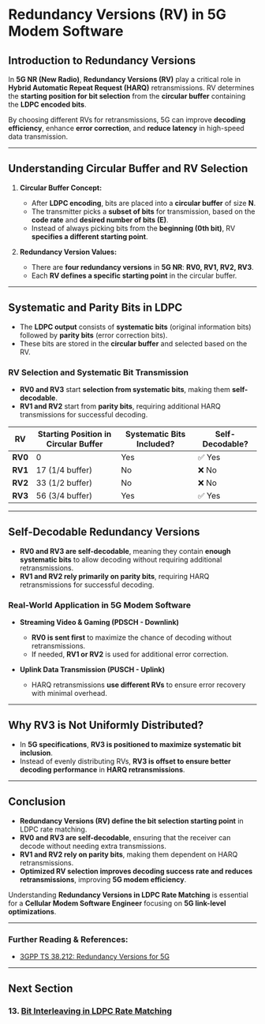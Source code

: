 # **Redundancy Versions (RV) in 5G Modem Software**

## **Introduction to Redundancy Versions**

In **5G NR (New Radio)**, **Redundancy Versions (RV)** play a critical role in **Hybrid Automatic Repeat Request (HARQ)** retransmissions. RV determines the **starting position for bit selection** from the **circular buffer** containing the **LDPC encoded bits**.

By choosing different RVs for retransmissions, 5G can improve **decoding efficiency**, enhance **error correction**, and **reduce latency** in high-speed data transmission.

---
## **Understanding Circular Buffer and RV Selection**

1. **Circular Buffer Concept:**
   - After **LDPC encoding**, bits are placed into a **circular buffer** of size **N**.
   - The transmitter picks a **subset of bits** for transmission, based on the **code rate** and **desired number of bits (E)**.
   - Instead of always picking bits from the **beginning (0th bit)**, RV **specifies a different starting point**.

2. **Redundancy Version Values:**
   - There are **four redundancy versions** in **5G NR**: **RV0, RV1, RV2, RV3**.
   - Each **RV defines a specific starting point** in the circular buffer.

---
## **Systematic and Parity Bits in LDPC**

- The **LDPC output** consists of **systematic bits** (original information bits) followed by **parity bits** (error correction bits).
- These bits are stored in the **circular buffer** and selected based on the RV.

### **RV Selection and Systematic Bit Transmission**
- **RV0 and RV3** start **selection from systematic bits**, making them **self-decodable**.
- **RV1 and RV2** start from **parity bits**, requiring additional HARQ transmissions for successful decoding.

| **RV**  | **Starting Position in Circular Buffer** | **Systematic Bits Included?** | **Self-Decodable?** |
|--------|---------------------------------|-------------------|------------------|
| **RV0** | 0 | Yes | ✅ Yes |
| **RV1** | 17 (1/4 buffer) | No | ❌ No |
| **RV2** | 33 (1/2 buffer) | No | ❌ No |
| **RV3** | 56 (3/4 buffer) | Yes | ✅ Yes |

---
## **Self-Decodable Redundancy Versions**

- **RV0 and RV3 are self-decodable**, meaning they contain **enough systematic bits** to allow decoding without requiring additional retransmissions.
- **RV1 and RV2 rely primarily on parity bits**, requiring HARQ retransmissions for successful decoding.

### **Real-World Application in 5G Modem Software**

- **Streaming Video & Gaming (PDSCH - Downlink)**
  - **RV0 is sent first** to maximize the chance of decoding without retransmissions.
  - If needed, **RV1 or RV2** is used for additional error correction.
  
- **Uplink Data Transmission (PUSCH - Uplink)**
  - HARQ retransmissions **use different RVs** to ensure error recovery with minimal overhead.

---
## **Why RV3 is Not Uniformly Distributed?**

- In **5G specifications**, **RV3 is positioned to maximize systematic bit inclusion**.
- Instead of evenly distributing RVs, **RV3 is offset to ensure better decoding performance** in **HARQ retransmissions**.

---
## **Conclusion**

- **Redundancy Versions (RV) define the bit selection starting point** in LDPC rate matching.
- **RV0 and RV3 are self-decodable**, ensuring that the receiver can decode without needing extra transmissions.
- **RV1 and RV2 rely on parity bits**, making them dependent on HARQ retransmissions.
- **Optimized RV selection improves decoding success rate and reduces retransmissions**, improving **5G modem efficiency**.

Understanding **Redundancy Versions in LDPC Rate Matching** is essential for a **Cellular Modem Software Engineer** focusing on **5G link-level optimizations**.

---
### **Further Reading & References:**
- [3GPP TS 38.212: Redundancy Versions for 5G](https://www.3gpp.org)

---
## Next Section
### 13. [Bit Interleaving in LDPC Rate Matching](Bit_Interleaving_in_LDPC_Rate_Matching.md)

